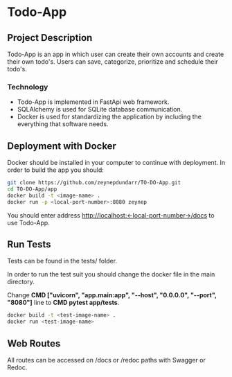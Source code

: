 # Todo-App 

## Project Description

Todo-App is an app in which user can create their own accounts and create their own todo's. Users can save, categorize, prioritize and schedule their todo's. 

### Technology

- Todo-App is implemented in FastApi web framework.
- SQLAlchemy is used for SQLite database communication. 
- Docker is used for standardizing the application by including the everything that software needs.

## Deployment with Docker

Docker should be installed in your computer to continue with deployment.
In order to build the app you should: 

```bash
git clone https://github.com/zeynepdundarr/TO-DO-App.git
cd TO-DO-App/app
docker build -t <image-name> .
docker run -p <local-port-number>:8080 zeynep
```

You should enter address [http://localhost:<-local-port-number->/docs](http://localhost:<local-port-number>/docs) to use Todo-App. 


## Run Tests
Tests can be found in the tests/ folder.

In order to run the test suit you should change the docker file in the main directory.

Change **CMD ["uvicorn", "app.main:app", "--host", "0.0.0.0", "--port", "8080"]** line to  **CMD pytest app/tests**.

```bash
docker build -t <test-image-name> .
docker run <test-image-name>
```

## Web Routes
All routes can be accessed on /docs or /redoc paths with Swagger or Redoc.

